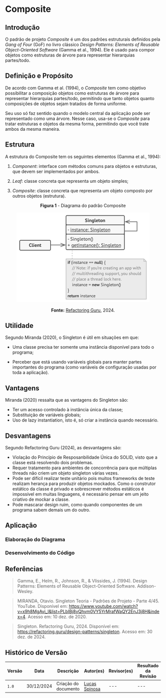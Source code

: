# Composite

## Introdução

O padrão de projeto *Composite* é um dos padrões estruturais definidos pela *Gang of Four* (GoF) no livro clássico *Design Patterns: Elements of Reusable Object-Oriented Software* (Gamma et al., 1994). Ele é usado para compor objetos como estruturas de árvore para representar hierarquias partes/todo.

## Definição e Propósito

De acordo com Gamma et al. (1994), o *Composite* tem como objetivo possibilitar a composição objetos como estruturas de árvore para representar hierarquias partes/todo, permitindo que tanto objetos quanto composições de objetos sejam tratados de forma uniforme.

Seu uso só faz sentido quando o modelo central da aplicação pode ser representado como uma árvore. Nesse caso, usa-se o *Composite* para tratar estruturas e objetos da mesma forma, permitindo que você trate ambos da mesma maneira.

## Estrutura

A estrutura do Composite tem os seguintes elementos (Gamma et al., 1994):

1. *Component*: interface com métodos comuns para objetos e estruturas, que devem ser implementados por ambos.

2. *Leaf*: classe concreta que representa um objeto simples;

3. *Composite*: classe concreta que representa um objeto composto por outros objetos (estrutura).

<center>
<figcaption> 

**Figura 1** - Diagrama do padrão Composite

</figcaption>

![Diagrama do padrão Composite](../Images/diagrama-singleton.png)

<figcaption>

**Fonte:** <a href="https://refactoring.guru/design-patterns/singleton" target="_blank">Refactoring Guru</a>, 2024.

</figcaption>
</center>

## Utilidade

Segundo Miranda (2020), o Singleton é útil em situações em que:

- Uma classe precisa ter somente uma instância disponível para todo o programa;

- Perceber que está usando variáveis globais para manter partes importantes do programa (como variáveis de configuração usadas por toda a aplicação).

## Vantagens

Miranda (2020) ressalta que as vantagens do Singleton são:

- Ter um acesso controlado à instância única da classe;
- Substituição de variáveis globais;
- Uso de lazy instantiation, isto é, só criar a instância quando necessário.

## Desvantagens

Segundo Refactoring Guru (2024), as desvantagens são:

- Violação do Princípio de Resposanbilidade Única do SOLID, visto que a classe está resolvendo dois problemas.
- Requer tratamento para ambientes de concorrência para que múltiplas threads não criem um objeto singleton várias vezes.
- Pode ser difícil realizar teste unitário pois muitos frameworks de teste realizam herança para produzir objetos mockados. Como o construtor estático da classe é privado e sobrescrever métodos estáticos é impossível em muitas linguagens, é necessário pensar em um jeito criativo de mockar a classe.
- Pode mascarar design ruim, como quando componentes de um programa sabem demais um do outro.

## Aplicação

<!-- A aplicação do padrão de projeto em questão se deu em duas etapas: criação do diagrama e desenvolvimento do código. Cada etapa pode ser conferida em detalhes a seguir. -->

### Elaboração do Diagrama

<!-- O desenvolvimento do diagrama do padrão de projeto *Builder* deve envolver as quatro estruturas apresentadas no tópico [Estrutura](#estrutura). O diagrama apresentado na **Figura 1** abaixo se refere à aplicação do padrão *Builder* em um caso de uso fictício, relacionado ao tema do trabalho do Grupo 02: UnBrechó.

<center>
<figcaption> 

**Figura 1** - Diagrama do padrão de projeto *Builder*.

</figcaption>

![Diagrama do padrão de projeto builder](../Images/diagramaBuilder.png)

<figcaption>

**Fonte:** <a href="https://github.com/MarcoTulioSoares" target="_blank">Marco Túlio</a>, 2024.

</figcaption>
</center>

A utilização de um caso de uso fictício foi incentivada pela proposta acadêmica do presente projeto, de modo que fosse possível estudar os diversos padrões existentes antes de escolher um padrão definitivo a ser utilizado no projeto do UnBrechó.

As estruturas, conforme definido no tópico [Estrutura](#estrutura), são aplicadas no diagrama como classes da seguinte forma:

1. *Builder*: BasePructBuilder, ClothingBuilder, FurnitureBuilder, ShoeBuilder.

2. *Concrete Builder*: Builder.

3. *Director*: ProductDirector.

4. *Product*: BaseProduct, ClothingProduct, FurnitureProduct, ShoeProduct. -->

### Desenvolvimento do Código

<!-- O desenvolvimento do código para aplicação prática do padrão de projeto *Builder* foi feito de acordo com o [Diagrama](#elaboração-do-diagrama) apresentado. Foi utilizada a linguagem de programação Typescript e, para executá-lo, deve-se seguir os passos a seguir:

1. Entrar na pasta code/builder/src

2. Ter instalado o npm (comando: *npm install*)

3. Executar o projeto com o comando *npm run start*

O resultado da execução dos comandos acima deve ser uma saída contendo a representação dos produtos criados, cada um com suas distintas características.

Para fins de visualização sem execução de código ou utilização de linhas de comando, confira as Figuras de 2 a 5 abaixo.

<center>
<figcaption> 

**Figura 2** - Classes referentes a *Products*.

</figcaption>

![Products](../Images/productsBuilder.png)

<figcaption>

**Fonte:** <a href="https://github.com/marrcelo" target="_blank">Marcelo Magalhães</a>, 2024.

</figcaption>
</center>

<center>
<figcaption> 

**Figura 3** - Classes referentes a *Builders*.

</figcaption>

![Builders](../Images/buildersBuilder.png)

<figcaption>

**Fonte:** <a href="https://github.com/marrcelo" target="_blank">Marcelo Magalhães</a>, 2024.

</figcaption>
</center>

<center>
<figcaption> 

**Figura 4** - Classe referente a *Director*.

</figcaption>

![Director](../Images/directorBuilder.png)

<figcaption>

**Fonte:** <a href="https://github.com/marrcelo" target="_blank">Marcelo Magalhães</a>, 2024.

</figcaption>
</center>

<center>
<figcaption> 

**Figura 5** - Main.

</figcaption>

![Main](../Images/mainBuilder.png)

<figcaption>

**Fonte:** <a href="https://github.com/marrcelo" target="_blank">Marcelo Magalhães</a>, 2024.

</figcaption>
</center> -->

## Referências

> Gamma, E., Helm, R., Johnson, R., & Vlissides, J. (1994). Design Patterns: Elements of Reusable Object-Oriented Software. Addison-Wesley.

> MIRANDA, Otavio. Singleton Teoria - Padrões de Projeto - Parte 4/45. YouTube. Disponível em: <https://www.youtube.com/watch?v=x9h8MgAvi_I&list=PLbIBj8vQhvm0VY5YrMrafWaQY2EnJ3j8H&index=4>. Acesso em: 10 dez. de 2020.

> Singleton. Refactoring Guru, 2024. Disponível em: <https://refactoring.guru/design-patterns/singleton>. Acesso em: 30 dez. de 2024.

## Histórico de Versão

| Versão | Data       | Descrição            | Autor(es)                                        | Revisor(es) | Resultado da Revisão |
| ------ | ---------- | -------------------- | ------------------------------------------------ | ----------- | -------------------- |
| `1.0`  | 30/12/2024 | Criação do documento | [Lucas Spinosa](https://github.com/LucasSpinosa) | ---         | ---        